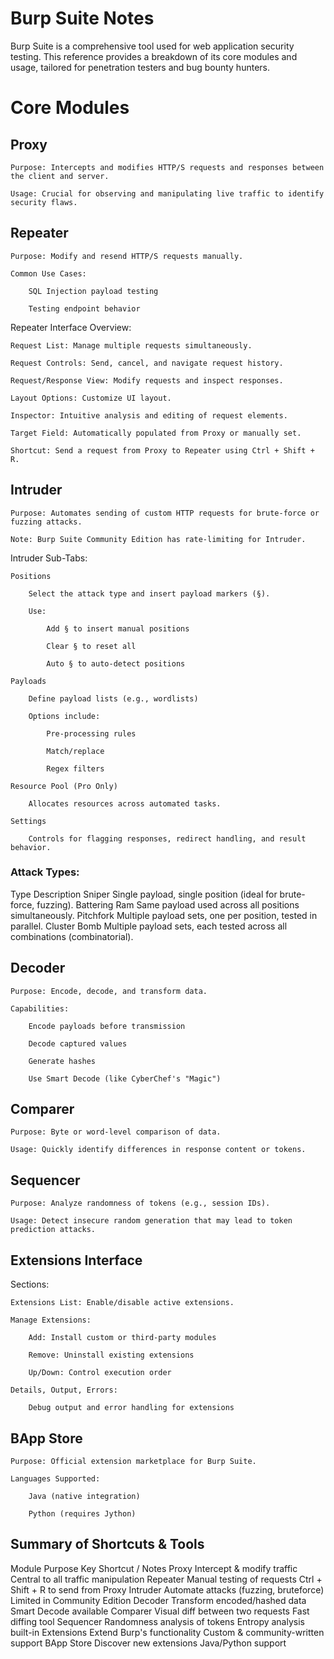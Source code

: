 # Burp Suite Notes

Burp Suite is a comprehensive tool used for web application security testing. This reference provides a breakdown of its core modules and usage, tailored for penetration testers and bug bounty hunters.
# Core Modules
## Proxy

    Purpose: Intercepts and modifies HTTP/S requests and responses between the client and server.

    Usage: Crucial for observing and manipulating live traffic to identify security flaws.

## Repeater

    Purpose: Modify and resend HTTP/S requests manually.

    Common Use Cases:

        SQL Injection payload testing

        Testing endpoint behavior

Repeater Interface Overview:

    Request List: Manage multiple requests simultaneously.

    Request Controls: Send, cancel, and navigate request history.

    Request/Response View: Modify requests and inspect responses.

    Layout Options: Customize UI layout.

    Inspector: Intuitive analysis and editing of request elements.

    Target Field: Automatically populated from Proxy or manually set.

    Shortcut: Send a request from Proxy to Repeater using Ctrl + Shift + R.

## Intruder

    Purpose: Automates sending of custom HTTP requests for brute-force or fuzzing attacks.

    Note: Burp Suite Community Edition has rate-limiting for Intruder.

Intruder Sub-Tabs:

    Positions

        Select the attack type and insert payload markers (§).

        Use:

            Add § to insert manual positions

            Clear § to reset all

            Auto § to auto-detect positions

    Payloads

        Define payload lists (e.g., wordlists)

        Options include:

            Pre-processing rules

            Match/replace

            Regex filters

    Resource Pool (Pro Only)

        Allocates resources across automated tasks.

    Settings

        Controls for flagging responses, redirect handling, and result behavior.

### Attack Types:
Type	Description
Sniper	Single payload, single position (ideal for brute-force, fuzzing).
Battering Ram	Same payload used across all positions simultaneously.
Pitchfork	Multiple payload sets, one per position, tested in parallel.
Cluster Bomb	Multiple payload sets, each tested across all combinations (combinatorial).
## Decoder

    Purpose: Encode, decode, and transform data.

    Capabilities:

        Encode payloads before transmission

        Decode captured values

        Generate hashes

        Use Smart Decode (like CyberChef's "Magic")

## Comparer

    Purpose: Byte or word-level comparison of data.

    Usage: Quickly identify differences in response content or tokens.

## Sequencer

    Purpose: Analyze randomness of tokens (e.g., session IDs).

    Usage: Detect insecure random generation that may lead to token prediction attacks.

## Extensions Interface
Sections:

    Extensions List: Enable/disable active extensions.

    Manage Extensions:

        Add: Install custom or third-party modules

        Remove: Uninstall existing extensions

        Up/Down: Control execution order

    Details, Output, Errors:

        Debug output and error handling for extensions

## BApp Store

    Purpose: Official extension marketplace for Burp Suite.

    Languages Supported:

        Java (native integration)

        Python (requires Jython)

## Summary of Shortcuts & Tools
Module	Purpose	Key Shortcut / Notes
Proxy	Intercept & modify traffic	Central to all traffic manipulation
Repeater	Manual testing of requests	Ctrl + Shift + R to send from Proxy
Intruder	Automate attacks (fuzzing, bruteforce)	Limited in Community Edition
Decoder	Transform encoded/hashed data	Smart Decode available
Comparer	Visual diff between two requests	Fast diffing tool
Sequencer	Randomness analysis of tokens	Entropy analysis built-in
Extensions	Extend Burp's functionality	Custom & community-written support
BApp Store	Discover new extensions	Java/Python support

